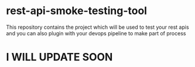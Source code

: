 # rest-api-smoke-testing-tool
This repository contains the project which will be used to test your rest apis and you can also plugin with your devops pipeline to make part of process


# I WILL UPDATE SOON
